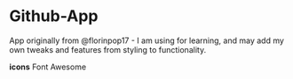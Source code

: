# Github-App
App originally from @florinpop17 - I am using for learning, and may add my own tweaks and features from styling to functionality.

**icons** 
Font Awesome

